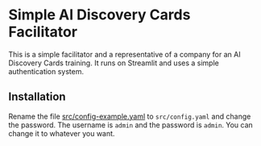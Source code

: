 # Simple AI Discovery Cards Facilitator

This is a simple facilitator and a representative of a company for an AI Discovery Cards training. It runs on Streamlit and uses a simple authentication system.

## Installation

Rename the file [src/config-example.yaml](src/config-example.yaml) to `src/config.yaml` and change the password. The username is `admin` and the password is `admin`. You can change it to whatever you want.

